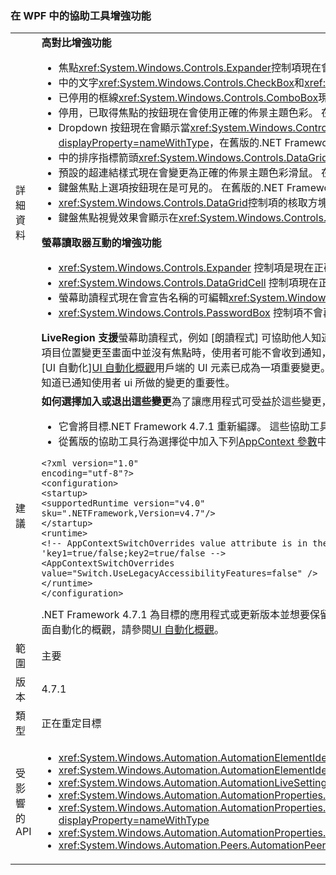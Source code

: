 ### <a name="accessibility-improvements-in-wpf"></a>在 WPF 中的協助工具增強功能

|   |   |
|---|---|
|詳細資料|<strong>高對比增強功能</strong><ul><li>焦點<xref:System.Windows.Controls.Expander>控制項現在會顯示。 在舊版的.NET Framework 中，它不是。</li><li>中的文字<xref:System.Windows.Controls.CheckBox>和<xref:System.Windows.Controls.RadioButton>控制項選取此選項現在是看得更清楚比在舊版.NET Framework。</li><li>已停用的框線<xref:System.Windows.Controls.ComboBox>現在是相同的已停用文字色彩。 在舊版的.NET Framework 中，它不是。</li><li>停用，已取得焦點的按鈕現在會使用正確的佈景主題色彩。 在舊版的.NET Framework 中，它們不提供支援。</li><li>Dropdown 按鈕現在會顯示當<xref:System.Windows.Controls.ComboBox>控制項的樣式設定為<xref:System.Windows.Controls.ToolBar.ComboBoxStyleKey?displayProperty=nameWithType>，在舊版的.NET Framework 中，不是。</li><li>中的排序指標箭頭<xref:System.Windows.Controls.DataGrid>控制項現在會使用佈景主題色彩。 在舊版的.NET Framework 中，它不提供支援。</li><li>預設的超連結樣式現在會變更為正確的佈景主題色彩滑鼠。 在舊版的.NET Framework 中，它不提供支援。</li><li>鍵盤焦點上選項按鈕現在是可見的。 在舊版的.NET Framework 中，它不是。</li><li><xref:System.Windows.Controls.DataGrid>控制項的核取方塊資料行現在會預期的色彩使用的鍵盤焦點的意見反應。 在舊版的.NET Framework 中，它不提供支援。</li><li>鍵盤焦點視覺效果會顯示在<xref:System.Windows.Controls.ComboBox>和<xref:System.Windows.Controls.ListBox>。 在舊版的.NET Framework 中，它不是。</li></ul><strong>螢幕讀取器互動的增強功能</strong><ul><li><xref:System.Windows.Controls.Expander> 控制項是現在正確地宣布為群組 （展開/摺疊） 螢幕助讀程式。</li><li><xref:System.Windows.Controls.DataGridCell> 控制項現在正確宣佈為資料方格資料格 （當地語系化） 螢幕助讀程式。</li><li>螢幕助讀程式現在會宣告名稱的可編輯<xref:System.Windows.Controls.ComboBox>。</li><li><xref:System.Windows.Controls.PasswordBox> 控制項不會再經過宣布為&quot;檢視中的任何項目&quot;螢幕助讀程式。</li></ul><strong>LiveRegion 支援</strong>螢幕助讀程式，例如 [朗讀程式] 可協助他人知道應用程式的 UI 內容通常會描述項目目前焦點 UI 相關，因為這可能是大部分使用者感興趣的項目。 不過，如果 UI 項目位置變更至畫面中並沒有焦點時，使用者可能不會收到通知，遺失的重要資訊。 LiveRegions 是用來解決這個問題。 開發人員可以使用它們來通知螢幕助讀程式或任何其他 [UI 自動化][UI 自動化概觀](~/docs/framework/ui-automation/ui-automation-overview.md)用戶端的 UI 元素已成為一項重要變更。 螢幕助讀程式接著可以決定如何和何時通知使用者已進行這項變更。 LiveSetting 屬性也可讓螢幕助讀程式，就會知道已通知使用者 ui 所做的變更的重要性。|
|建議|<strong>如何選擇加入或退出這些變更</strong>為了讓應用程式可受益於這些變更，它必須在.NET Framework 4.7.1 上執行或更新版本。 應用程式可以從這些變更的其中一種下列獲益：<ul><li>它會將目標.NET Framework 4.7.1 重新編譯。 這些協助工具變更為預設會在目標為.NET Framework 4.7.1 的 WPF 應用程式上啟用或更新版本。</li><li>從舊版的協助工具行為選擇從中加入下列[AppContext 參數](~/docs/framework/configure-apps/file-schema/runtime/appcontextswitchoverrides-element.md)中<code>&lt;runtime&gt;</code>區段的應用程式組態檔，並將它設定為 false，如下列範例所示。</li></ul><pre><code>&lt;?xml version=&quot;1.0&quot; encoding=&quot;utf-8&quot;?&gt;&#13;&#10;&lt;configuration&gt;&#13;&#10;&lt;startup&gt;&#13;&#10;&lt;supportedRuntime version=&quot;v4.0&quot; sku=&quot;.NETFramework,Version=v4.7&quot;/&gt;&#13;&#10;&lt;/startup&gt;&#13;&#10;&lt;runtime&gt;&#13;&#10;&lt;!-- AppContextSwitchOverrides value attribute is in the form of &#39;key1=true/false;key2=true/false  --&gt;&#13;&#10;&lt;AppContextSwitchOverrides value=&quot;Switch.UseLegacyAccessibilityFeatures=false&quot; /&gt;&#13;&#10;&lt;/runtime&gt;&#13;&#10;&lt;/configuration&gt;&#13;&#10;</code></pre>.NET Framework 4.7.1 為目標的應用程式或更新版本並想要保留舊版協助工具的行為也可以選擇使用舊版的協助工具功能的明確設為這個 AppContext 參數<code>true</code>。如需使用者介面自動化的概觀，請參閱[UI 自動化概觀](~/docs/framework/ui-automation/ui-automation-overview.md)。|
|範圍|主要|
|版本|4.7.1|
|類型|正在重定目標|
|受影響的 API|<ul><li><xref:System.Windows.Automation.AutomationElementIdentifiers.LiveSettingProperty?displayProperty=nameWithType></li><li><xref:System.Windows.Automation.AutomationElementIdentifiers.LiveRegionChangedEvent?displayProperty=nameWithType></li><li><xref:System.Windows.Automation.AutomationLiveSetting?displayProperty=nameWithType></li><li><xref:System.Windows.Automation.AutomationProperties.LiveSettingProperty?displayProperty=nameWithType></li><li><xref:System.Windows.Automation.AutomationProperties.SetLiveSetting(System.Windows.DependencyObject,System.Windows.Automation.AutomationLiveSetting)?displayProperty=nameWithType></li><li><xref:System.Windows.Automation.AutomationProperties.GetLiveSetting(System.Windows.DependencyObject)?displayProperty=nameWithType></li><li><xref:System.Windows.Automation.Peers.AutomationPeer.GetLiveSettingCore?displayProperty=nameWithType></li></ul>|

